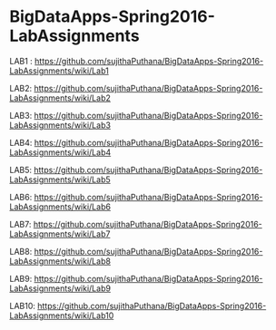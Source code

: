 # BigDataApps-Spring2016-LabAssignments

LAB1 : https://github.com/sujithaPuthana/BigDataApps-Spring2016-LabAssignments/wiki/Lab1

LAB2: https://github.com/sujithaPuthana/BigDataApps-Spring2016-LabAssignments/wiki/Lab2

LAB3: https://github.com/sujithaPuthana/BigDataApps-Spring2016-LabAssignments/wiki/Lab3

LAB4: https://github.com/sujithaPuthana/BigDataApps-Spring2016-LabAssignments/wiki/Lab4

LAB5: https://github.com/sujithaPuthana/BigDataApps-Spring2016-LabAssignments/wiki/Lab5

LAB6: https://github.com/sujithaPuthana/BigDataApps-Spring2016-LabAssignments/wiki/Lab6

LAB7: https://github.com/sujithaPuthana/BigDataApps-Spring2016-LabAssignments/wiki/Lab7

LAB8: https://github.com/sujithaPuthana/BigDataApps-Spring2016-LabAssignments/wiki/Lab8

LAB9: https://github.com/sujithaPuthana/BigDataApps-Spring2016-LabAssignments/wiki/Lab9

LAB10: https://github.com/sujithaPuthana/BigDataApps-Spring2016-LabAssignments/wiki/Lab10
